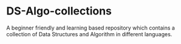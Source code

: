 # DS-Algo-collections
A beginner friendly and learning based repository which contains a collection of Data Structures and Algorithm in different languages.
